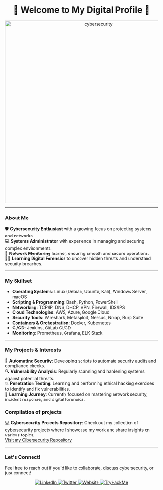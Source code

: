 <h1 align="center"> 👾 Welcome to My Digital Profile 👾 </h1>

<p align="center">
  <img src="https://media.giphy.com/media/v1.Y2lkPTc5MGI3NjExNjVkYmQ5YTY3Y2Q3YjNlNTcwZjBlMGJkNTZlZTc1ZjdmOTJlNzBhYyZlcD12MV9pbnRlcm5hbF9naWZfYnlfaWQmY3Q9Zw/3o7abB06u9bNzA8lu8/giphy.gif" alt="cybersecurity" width="600">
</p>

---

### About Me

🛡️ **Cybersecurity Enthusiast** with a growing focus on protecting systems and networks.  
💻 **Systems Administrator** with experience in managing and securing complex environments.  
📡 **Network Monitoring** learner, ensuring smooth and secure operations.  
🕵️‍♂️ **Learning Digital Forensics** to uncover hidden threats and understand security breaches.

---

### My Skillset

- **Operating Systems**: Linux (Debian, Ubuntu, Kali), Windows Server, macOS
- **Scripting & Programming**: Bash, Python, PowerShell
- **Networking**: TCP/IP, DNS, DHCP, VPN, Firewall, IDS/IPS
- **Cloud Technologies**: AWS, Azure, Google Cloud
- **Security Tools**: Wireshark, Metasploit, Nessus, Nmap, Burp Suite
- **Containers & Orchestration**: Docker, Kubernetes
- **CI/CD**: Jenkins, GitLab CI/CD
- **Monitoring**: Prometheus, Grafana, ELK Stack

---

### My Projects & Interests

🔧 **Automating Security**: Developing scripts to automate security audits and compliance checks.  
🔍 **Vulnerability Analysis**: Regularly scanning and hardening systems against potential threats.  
💥 **Penetration Testing**: Learning and performing ethical hacking exercises to identify and fix vulnerabilities.  
📝 **Learning Journey**: Currently focused on mastering network security, incident response, and digital forensics.

### Compilation of projects

💻 **Cybersecurity Projects Repository**: Check out my collection of cybersecurity projects where I showcase my work and share insights on various topics.  
[Visit my Cibersecurity Repository](https://github.com/JG-Alba/Cibersecurity)

---

### Let's Connect!

Feel free to reach out if you'd like to collaborate, discuss cybersecurity, or just connect!

<p align="center">
  <a href="https://www.linkedin.com/in/jg-alba97/">
    <img src="https://img.shields.io/badge/LinkedIn-Connect-blue?style=for-the-badge&logo=linkedin" alt="LinkedIn">
  </a>
  <a href="https://x.com/Jgalba97">
    <img src="https://img.shields.io/badge/Twitter-Follow-blue?style=for-the-badge&logo=twitter" alt="Twitter">
  </a>
  <a href="https://github.com/JG-Alba">
    <img src="https://img.shields.io/badge/Website-Visit-brightgreen?style=for-the-badge&logo=website" alt="Website">
  </a>
  <a href="https://tryhackme.com/r/p/Soramatoi">
    <img src="https://img.shields.io/badge/TryHackMe-Join-red?style=for-the-badge&logo=tryhackme" alt="TryHackMe">
  </a>
</p>

              
